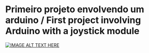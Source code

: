 # Primeiro projeto envolvendo um arduino / First project involving Arduino with a joystick module


[![IMAGE ALT TEXT HERE](https://img.youtube.com/vi/Op5lkWuWvg8/0.jpg)](https://www.youtube.com/watch?v=Op5lkWuWvg8)
